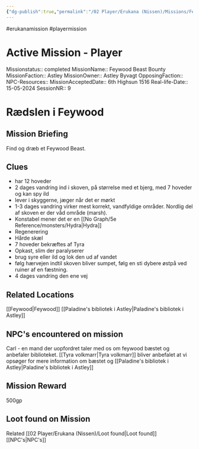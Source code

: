 ```yaml
---
{"dg-publish":true,"permalink":"/02 Player/Erukana (Nissen)/Missions/Feywood Beast Bounty/"}
---
```


#erukanamission #playermission

# Active Mission - Player 
Missionstatus:: completed
MissionName:: Feywood Beast Bounty
MissionFaction:: Astley
MissionOwner::  Astley Byvagt
OpposingFaction:: 
NPC-Resources:: 
MissionAcceptedDate:: 6th Highsun 1516
Real-life-Date:: 15-05-2024
SessionNR:: 9

# Rædslen i Feywood 
## Mission Briefing 
Find og dræb et Feywood Beast.

## Clues 
- har 12 hoveder 
- 2 dages vandring ind i skoven, på størrelse med et bjerg, med 7 hoveder og kan spy ild 
- lever i skyggerne, jæger når det er mørkt 
- 1-3 dages vandring virker mest korrekt, vandfyldige områder. Nordlig del af skoven er der våd område (marsh).
- Konstabel mener det er en [[No Graph/5e Reference/monsters/Hydra\|Hydra]]
- Regenerering
- Hårde skæl
- 7 hoveder bekræftes af Tyra 
- Opkast, slim der paralyserer 
- brug syre eller ild og lok den ud af vandet 
- følg hærvejen indtil skoven bliver sumpet, følg en sti dybere østpå ved ruiner af en fæstning.
- 4 dages vandring den ene vej 
## Related Locations 
[[Feywood\|Feywood]] 
[[Paladine's bibliotek i Astley\|Paladine's bibliotek i Astley]]

## NPC's encountered on mission 
Carl - en mand der uopfordret taler med os om feywood bæstet og anbefaler biblioteket. 
[[Tyra volkmarr\|Tyra volkmarr]] bliver anbefalet at vi opsøger for mere information om bæstet og [[Paladine's bibliotek i Astley\|Paladine's bibliotek i Astley]]

## Mission Reward 
500gp


## Loot found on Mission 



Related 
[[02 Player/Erukana (Nissen)/Loot found\|Loot found]]
[[NPC's\|NPC's]]
